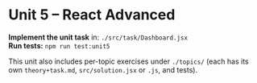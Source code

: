# Unit 5 – React Advanced

**Implement the unit task** in: `./src/task/Dashboard.jsx`  
**Run tests:** `npm run test:unit5`

This unit also includes per-topic exercises under `./topics/` (each has its own `theory+task.md`, `src/solution.jsx` or `.js`, and tests).
